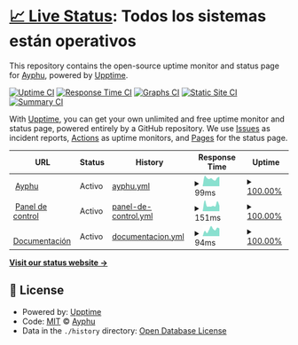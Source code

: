 # [📈 Live Status](https://status.ayphu.com): <!--live status--> **Todos los sistemas están operativos**

This repository contains the open-source uptime monitor and status page for [Ayphu](https://ayphu.com), powered by [Upptime](https://github.com/upptime/upptime).

[![Uptime CI](https://github.com/ayphu/upptime/workflows/Uptime%20CI/badge.svg)](https://github.com/ayphu/upptime/actions?query=workflow%3A%22Uptime+CI%22)
[![Response Time CI](https://github.com/ayphu/upptime/workflows/Response%20Time%20CI/badge.svg)](https://github.com/ayphu/upptime/actions?query=workflow%3A%22Response+Time+CI%22)
[![Graphs CI](https://github.com/ayphu/upptime/workflows/Graphs%20CI/badge.svg)](https://github.com/ayphu/upptime/actions?query=workflow%3A%22Graphs+CI%22)
[![Static Site CI](https://github.com/ayphu/upptime/workflows/Static%20Site%20CI/badge.svg)](https://github.com/ayphu/upptime/actions?query=workflow%3A%22Static+Site+CI%22)
[![Summary CI](https://github.com/ayphu/upptime/workflows/Summary%20CI/badge.svg)](https://github.com/ayphu/upptime/actions?query=workflow%3A%22Summary+CI%22)

With [Upptime](https://upptime.js.org), you can get your own unlimited and free uptime monitor and status page, powered entirely by a GitHub repository. We use [Issues](https://github.com/ayphu/upptime/issues) as incident reports, [Actions](https://github.com/ayphu/upptime/actions) as uptime monitors, and [Pages](https://status.ayphu.com) for the status page.

<!--start: status pages-->
<!-- This summary is generated by Upptime (https://github.com/upptime/upptime) -->
<!-- Do not edit this manually, your changes will be overwritten -->
<!-- prettier-ignore -->
| URL | Status | History | Response Time | Uptime |
| --- | ------ | ------- | ------------- | ------ |
| <img alt="" src="https://favicons.githubusercontent.com/ayphu.com" height="13"> [Ayphu](https://ayphu.com) | Activo | [ayphu.yml](https://github.com/ayphu/upptime/commits/HEAD/history/ayphu.yml) | <details><summary><img alt="Response time graph" src="./graphs/ayphu/response-time-week.png" height="20"> 99ms</summary><br><a href="https://status.ayphu.com/history/ayphu"><img alt="Response time 99" src="https://img.shields.io/endpoint?url=https%3A%2F%2Fraw.githubusercontent.com%2Fayphu%2Fupptime%2FHEAD%2Fapi%2Fayphu%2Fresponse-time.json"></a><br><a href="https://status.ayphu.com/history/ayphu"><img alt="24-hour response time 99" src="https://img.shields.io/endpoint?url=https%3A%2F%2Fraw.githubusercontent.com%2Fayphu%2Fupptime%2FHEAD%2Fapi%2Fayphu%2Fresponse-time-day.json"></a><br><a href="https://status.ayphu.com/history/ayphu"><img alt="7-day response time 99" src="https://img.shields.io/endpoint?url=https%3A%2F%2Fraw.githubusercontent.com%2Fayphu%2Fupptime%2FHEAD%2Fapi%2Fayphu%2Fresponse-time-week.json"></a><br><a href="https://status.ayphu.com/history/ayphu"><img alt="30-day response time 99" src="https://img.shields.io/endpoint?url=https%3A%2F%2Fraw.githubusercontent.com%2Fayphu%2Fupptime%2FHEAD%2Fapi%2Fayphu%2Fresponse-time-month.json"></a><br><a href="https://status.ayphu.com/history/ayphu"><img alt="1-year response time 99" src="https://img.shields.io/endpoint?url=https%3A%2F%2Fraw.githubusercontent.com%2Fayphu%2Fupptime%2FHEAD%2Fapi%2Fayphu%2Fresponse-time-year.json"></a></details> | <details><summary><a href="https://status.ayphu.com/history/ayphu">100.00%</a></summary><a href="https://status.ayphu.com/history/ayphu"><img alt="All-time uptime 100.00%" src="https://img.shields.io/endpoint?url=https%3A%2F%2Fraw.githubusercontent.com%2Fayphu%2Fupptime%2FHEAD%2Fapi%2Fayphu%2Fuptime.json"></a><br><a href="https://status.ayphu.com/history/ayphu"><img alt="24-hour uptime 100.00%" src="https://img.shields.io/endpoint?url=https%3A%2F%2Fraw.githubusercontent.com%2Fayphu%2Fupptime%2FHEAD%2Fapi%2Fayphu%2Fuptime-day.json"></a><br><a href="https://status.ayphu.com/history/ayphu"><img alt="7-day uptime 100.00%" src="https://img.shields.io/endpoint?url=https%3A%2F%2Fraw.githubusercontent.com%2Fayphu%2Fupptime%2FHEAD%2Fapi%2Fayphu%2Fuptime-week.json"></a><br><a href="https://status.ayphu.com/history/ayphu"><img alt="30-day uptime 100.00%" src="https://img.shields.io/endpoint?url=https%3A%2F%2Fraw.githubusercontent.com%2Fayphu%2Fupptime%2FHEAD%2Fapi%2Fayphu%2Fuptime-month.json"></a><br><a href="https://status.ayphu.com/history/ayphu"><img alt="1-year uptime 100.00%" src="https://img.shields.io/endpoint?url=https%3A%2F%2Fraw.githubusercontent.com%2Fayphu%2Fupptime%2FHEAD%2Fapi%2Fayphu%2Fuptime-year.json"></a></details>
| <img alt="" src="https://favicons.githubusercontent.com/app.ayphu.com" height="13"> [Panel de control](https://app.ayphu.com) | Activo | [panel-de-control.yml](https://github.com/ayphu/upptime/commits/HEAD/history/panel-de-control.yml) | <details><summary><img alt="Response time graph" src="./graphs/panel-de-control/response-time-week.png" height="20"> 151ms</summary><br><a href="https://status.ayphu.com/history/panel-de-control"><img alt="Response time 151" src="https://img.shields.io/endpoint?url=https%3A%2F%2Fraw.githubusercontent.com%2Fayphu%2Fupptime%2FHEAD%2Fapi%2Fpanel-de-control%2Fresponse-time.json"></a><br><a href="https://status.ayphu.com/history/panel-de-control"><img alt="24-hour response time 151" src="https://img.shields.io/endpoint?url=https%3A%2F%2Fraw.githubusercontent.com%2Fayphu%2Fupptime%2FHEAD%2Fapi%2Fpanel-de-control%2Fresponse-time-day.json"></a><br><a href="https://status.ayphu.com/history/panel-de-control"><img alt="7-day response time 151" src="https://img.shields.io/endpoint?url=https%3A%2F%2Fraw.githubusercontent.com%2Fayphu%2Fupptime%2FHEAD%2Fapi%2Fpanel-de-control%2Fresponse-time-week.json"></a><br><a href="https://status.ayphu.com/history/panel-de-control"><img alt="30-day response time 151" src="https://img.shields.io/endpoint?url=https%3A%2F%2Fraw.githubusercontent.com%2Fayphu%2Fupptime%2FHEAD%2Fapi%2Fpanel-de-control%2Fresponse-time-month.json"></a><br><a href="https://status.ayphu.com/history/panel-de-control"><img alt="1-year response time 151" src="https://img.shields.io/endpoint?url=https%3A%2F%2Fraw.githubusercontent.com%2Fayphu%2Fupptime%2FHEAD%2Fapi%2Fpanel-de-control%2Fresponse-time-year.json"></a></details> | <details><summary><a href="https://status.ayphu.com/history/panel-de-control">100.00%</a></summary><a href="https://status.ayphu.com/history/panel-de-control"><img alt="All-time uptime 100.00%" src="https://img.shields.io/endpoint?url=https%3A%2F%2Fraw.githubusercontent.com%2Fayphu%2Fupptime%2FHEAD%2Fapi%2Fpanel-de-control%2Fuptime.json"></a><br><a href="https://status.ayphu.com/history/panel-de-control"><img alt="24-hour uptime 100.00%" src="https://img.shields.io/endpoint?url=https%3A%2F%2Fraw.githubusercontent.com%2Fayphu%2Fupptime%2FHEAD%2Fapi%2Fpanel-de-control%2Fuptime-day.json"></a><br><a href="https://status.ayphu.com/history/panel-de-control"><img alt="7-day uptime 100.00%" src="https://img.shields.io/endpoint?url=https%3A%2F%2Fraw.githubusercontent.com%2Fayphu%2Fupptime%2FHEAD%2Fapi%2Fpanel-de-control%2Fuptime-week.json"></a><br><a href="https://status.ayphu.com/history/panel-de-control"><img alt="30-day uptime 100.00%" src="https://img.shields.io/endpoint?url=https%3A%2F%2Fraw.githubusercontent.com%2Fayphu%2Fupptime%2FHEAD%2Fapi%2Fpanel-de-control%2Fuptime-month.json"></a><br><a href="https://status.ayphu.com/history/panel-de-control"><img alt="1-year uptime 100.00%" src="https://img.shields.io/endpoint?url=https%3A%2F%2Fraw.githubusercontent.com%2Fayphu%2Fupptime%2FHEAD%2Fapi%2Fpanel-de-control%2Fuptime-year.json"></a></details>
| <img alt="" src="https://favicons.githubusercontent.com/docs.ayphu.com" height="13"> [Documentación](https://docs.ayphu.com) | Activo | [documentacion.yml](https://github.com/ayphu/upptime/commits/HEAD/history/documentacion.yml) | <details><summary><img alt="Response time graph" src="./graphs/documentacion/response-time-week.png" height="20"> 94ms</summary><br><a href="https://status.ayphu.com/history/documentacion"><img alt="Response time 94" src="https://img.shields.io/endpoint?url=https%3A%2F%2Fraw.githubusercontent.com%2Fayphu%2Fupptime%2FHEAD%2Fapi%2Fdocumentacion%2Fresponse-time.json"></a><br><a href="https://status.ayphu.com/history/documentacion"><img alt="24-hour response time 94" src="https://img.shields.io/endpoint?url=https%3A%2F%2Fraw.githubusercontent.com%2Fayphu%2Fupptime%2FHEAD%2Fapi%2Fdocumentacion%2Fresponse-time-day.json"></a><br><a href="https://status.ayphu.com/history/documentacion"><img alt="7-day response time 94" src="https://img.shields.io/endpoint?url=https%3A%2F%2Fraw.githubusercontent.com%2Fayphu%2Fupptime%2FHEAD%2Fapi%2Fdocumentacion%2Fresponse-time-week.json"></a><br><a href="https://status.ayphu.com/history/documentacion"><img alt="30-day response time 94" src="https://img.shields.io/endpoint?url=https%3A%2F%2Fraw.githubusercontent.com%2Fayphu%2Fupptime%2FHEAD%2Fapi%2Fdocumentacion%2Fresponse-time-month.json"></a><br><a href="https://status.ayphu.com/history/documentacion"><img alt="1-year response time 94" src="https://img.shields.io/endpoint?url=https%3A%2F%2Fraw.githubusercontent.com%2Fayphu%2Fupptime%2FHEAD%2Fapi%2Fdocumentacion%2Fresponse-time-year.json"></a></details> | <details><summary><a href="https://status.ayphu.com/history/documentacion">100.00%</a></summary><a href="https://status.ayphu.com/history/documentacion"><img alt="All-time uptime 100.00%" src="https://img.shields.io/endpoint?url=https%3A%2F%2Fraw.githubusercontent.com%2Fayphu%2Fupptime%2FHEAD%2Fapi%2Fdocumentacion%2Fuptime.json"></a><br><a href="https://status.ayphu.com/history/documentacion"><img alt="24-hour uptime 100.00%" src="https://img.shields.io/endpoint?url=https%3A%2F%2Fraw.githubusercontent.com%2Fayphu%2Fupptime%2FHEAD%2Fapi%2Fdocumentacion%2Fuptime-day.json"></a><br><a href="https://status.ayphu.com/history/documentacion"><img alt="7-day uptime 100.00%" src="https://img.shields.io/endpoint?url=https%3A%2F%2Fraw.githubusercontent.com%2Fayphu%2Fupptime%2FHEAD%2Fapi%2Fdocumentacion%2Fuptime-week.json"></a><br><a href="https://status.ayphu.com/history/documentacion"><img alt="30-day uptime 100.00%" src="https://img.shields.io/endpoint?url=https%3A%2F%2Fraw.githubusercontent.com%2Fayphu%2Fupptime%2FHEAD%2Fapi%2Fdocumentacion%2Fuptime-month.json"></a><br><a href="https://status.ayphu.com/history/documentacion"><img alt="1-year uptime 100.00%" src="https://img.shields.io/endpoint?url=https%3A%2F%2Fraw.githubusercontent.com%2Fayphu%2Fupptime%2FHEAD%2Fapi%2Fdocumentacion%2Fuptime-year.json"></a></details>

<!--end: status pages-->

[**Visit our status website →**](https://status.ayphu.com)

## 📄 License

- Powered by: [Upptime](https://github.com/upptime/upptime)
- Code: [MIT](./LICENSE) © [Ayphu](https://ayphu.com)
- Data in the `./history` directory: [Open Database License](https://opendatacommons.org/licenses/odbl/1-0/)
